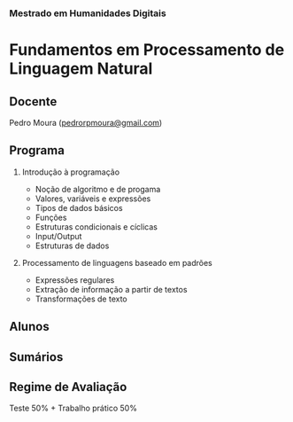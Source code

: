 ### Mestrado em Humanidades Digitais
# Fundamentos em Processamento de Linguagem Natural

## Docente
Pedro Moura ([pedrorpmoura@gmail.com](mailto:pedrorpmoura@gmail.com))

## Programa

1. Introdução à programação
    - Noção de algoritmo e de progama
    - Valores, variáveis e expressões
    - Tipos de dados básicos
    - Funções
    - Estruturas condicionais e cíclicas
    - Input/Output
    - Estruturas de dados

2. Processamento de linguagens baseado em padrões
    - Expressões regulares
    - Extração de informação a partir de textos
    - Transformações de texto


## Alunos


## Sumários


## Regime de Avaliação

Teste 50% + Trabalho prático 50%

